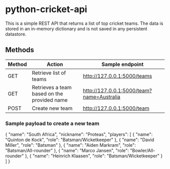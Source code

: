 # python-cricket-api
This is a simple REST API that returns a list of top cricket teams. The data is stored in an in-memory dictionary and is not saved in any persistent datastore.

## Methods

| Method | Action | Sample endpoint |
|----------|----------|----------|
| GET   | Retrieve list of teams  | http://127.0.0.1:5000/teams   |
| GET   | Retrieves a team based on the provided name   | http://127.0.0.1:5000/team?name=Australia   |
| POST   | Create new team   | http://127.0.0.1:5000/team  |

### Sample payload to create a new team

{
    "name": "South Africa",
    "nickname": "Proteas",
    "players": [
      { "name": "Quinton de Kock", "role": "Batsman/Wicketkeeper" },
      { "name": "David Miller", "role": "Batsman" },
      { "name": "Aiden Markram", "role": "Batsman/All-rounder" },
      { "name": "Marco Jansen", "role": "Bowler/All-rounder" },
      { "name": "Heinrich Klaasen", "role": "Batsman/Wicketkeeper" }
    ]
}